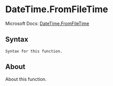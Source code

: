 # DateTime.FromFileTime

Microsoft Docs: [DateTime.FromFileTime](https://docs.microsoft.com/en-us/powerquery-m/datetime-fromfiletime)

## Syntax

```
Syntax for this function.
```

## About

About this function.

